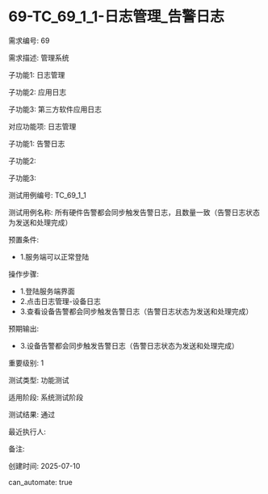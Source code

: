 # 69-TC_69_1_1-日志管理_告警日志

需求编号: 69

需求描述: 管理系统

子功能1: 日志管理

子功能2: 应用日志

子功能3: 第三方软件应用日志


对应功能项: 日志管理

子功能1: 告警日志

子功能2: 

子功能3: 


测试用例编号: TC_69_1_1

测试用例名称: 所有硬件告警都会同步触发告警日志，且数量一致（告警日志状态为发送和处理完成）

预置条件:
- 1.服务端可以正常登陆

操作步骤:
- 1.登陆服务端界面
- 2.点击日志管理-设备日志
- 3.查看设备告警都会同步触发告警日志（告警日志状态为发送和处理完成）

预期输出:
- 3.设备告警都会同步触发告警日志（告警日志状态为发送和处理完成）

重要级别: 1

测试类型: 功能测试

适用阶段: 系统测试阶段

测试结果: 通过

最近执行人: 

备注: 

创建时间: 2025-07-10

can_automate: true
